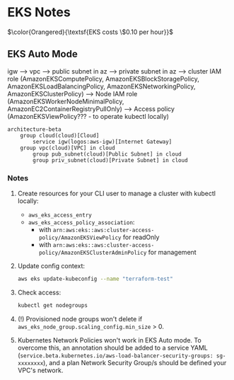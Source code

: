 # EKS Notes

$\color{Orangered}{\textsf{EKS costs \$0.10 per hour}}$

## EKS Auto Mode

igw -->
vpc -->
public subnet in az -->
private subnet in az -->
cluster IAM role (AmazonEKSComputePolicy, AmazonEKSBlockStoragePolicy, AmazonEKSLoadBalancingPolicy, AmazonEKSNetworkingPolicy, AmazonEKSClusterPolicy) -->
Node IAM role (AmazonEKSWorkerNodeMinimalPolicy, AmazonEC2ContainerRegistryPullOnly) -->
Access policy (AmazonEKSViewPolicy??? - to operate kubectl locally)

```mermaid
architecture-beta
    group cloud(cloud)[Cloud]
        service igw(logos:aws-igw)[Internet Gateway]
    group vpc(cloud)[VPC] in cloud
        group pub_subnet(cloud)[Public Subnet] in cloud
        group priv_subnet(cloud)[Private Subnet] in cloud
```

### Notes

1. Create resources for your CLI user to manage a cluster with kubectl locally:
    * `aws_eks_access_entry` 
    * `aws_eks_access_policy_association`:
       * with `arn:aws:eks::aws:cluster-access-policy/AmazonEKSViewPolicy` for readOnly
       * with `arn:aws:eks::aws:cluster-access-policy/AmazonEKSClusterAdminPolicy` for management

2. Update config context:

    ```bash
    aws eks update-kubeconfig --name "terraform-test"
    ```

3. Check access:

   ```bash
   kubectl get nodegroups
   ```

4. (!) Provisioned node groups won't delete if `aws_eks_node_group.scaling_config.min_size` > 0.

5. Kubernetes Network Policies won't work in EKS Auto mode. To overcome this, an annotation should be added to a service YAML (`service.beta.kubernetes.io/aws-load-balancer-security-groups: sg-xxxxxxxx`), and a plan Network Security Group/s should be defined your VPC's network.
